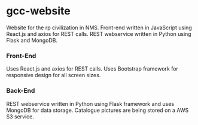 # gcc-website
Website for the rp civilization in NMS. Front-end written in JavaScript using React.js and axios for REST calls. REST webservice written in Python using Flask and MongoDB.


### Front-End ###
Uses React.js and axios for REST calls. Uses Bootstrap framework for responsive design for all screen sizes.

### Back-End ###
REST webservice written in Python using Flask framework and uses MongoDB for data storage. Catalogue pictures are being stored on a AWS S3 service. 
